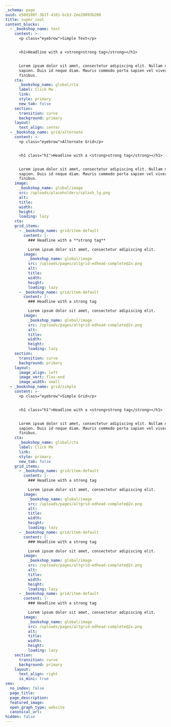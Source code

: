 ```yaml
---
_schema: page
uuid: e50d108f-3b1f-4161-bcb3-2ee20093b208
title: super cool
content_blocks:
  - _bookshop_name: text
    content: >-
      <p class="eyebrow">Simple Text</p>


      <h1>Headline with a <strong>strong tag</strong></h1>


      Lorem ipsum dolor sit amet, consectetur adipiscing elit. Nullam non tellus
      sapien. Duis id neque diam. Mauris commodo porta sapien vel viverra. Sed
      finibus.
    cta:
      _bookshop_name: global/cta
      label: Click Me
      link:
      style: primary
      new_tab: false
    section:
      transition: curve
      background: primary
    layout:
      text_align: center
  - _bookshop_name: grid/alternate
    content: >-
      <p class="eyebrow">Alternate Grid</p>


      <h1 class="h1">Headline with a <strong>strong tag</strong></h1>


      Lorem ipsum dolor sit amet, consectetur adipiscing elit. Nullam non tellus
      sapien. Duis id neque diam. Mauris commodo porta sapien vel viverra. Sed
      finibus.
    image:
      _bookshop_name: global/image
      src: /uploads/placeholders/splash_lg.png
      alt:
      title:
      width:
      height:
      loading: lazy
    cta:
    grid_items:
      - _bookshop_name: grid/item-default
        content: |-
          ### Headline with a **strong tag**

          Lorem ipsum dolor sit amet, consectetur adipiscing elit.
        image:
          _bookshop_name: global/image
          src: /uploads/pages/altgrid-edhead-complete@2x.png
          alt:
          title:
          width:
          height:
          loading: lazy
      - _bookshop_name: grid/item-default
        content: |-
          ### Headline with a strong tag

          Lorem ipsum dolor sit amet, consectetur adipiscing elit.
        image:
          _bookshop_name: global/image
          src: /uploads/pages/altgrid-edhead-complete@2x.png
          alt:
          title:
          width:
          height:
          loading: lazy
    section:
      transition: curve
      background: primary
    layout:
      image_align: left
      image_vert: flex-end
      image_width: small
  - _bookshop_name: grid/simple
    content: >-
      <p class="eyebrow">Simple Grid</p>


      <h1 class="h1">Headline with a <strong>strong tag</strong></h1>


      Lorem ipsum dolor sit amet, consectetur adipiscing elit. Nullam non tellus
      sapien. Duis id neque diam. Mauris commodo porta sapien vel viverra. Sed
      finibus.
    cta:
      _bookshop_name: global/cta
      label: Click Me
      link:
      style: primary
      new_tab: false
    grid_items:
      - _bookshop_name: grid/item-default
        content: |-
          ### Headline with a strong tag

          Lorem ipsum dolor sit amet, consectetur adipiscing elit.
        image:
          _bookshop_name: global/image
          src: /uploads/pages/altgrid-edhead-complete@2x.png
          alt:
          title:
          width:
          height:
          loading: lazy
      - _bookshop_name: grid/item-default
        content: |-
          ### Headline with a strong tag

          Lorem ipsum dolor sit amet, consectetur adipiscing elit.
        image:
          _bookshop_name: global/image
          src: /uploads/pages/altgrid-edhead-complete@2x.png
          alt:
          title:
          width:
          height:
          loading: lazy
      - _bookshop_name: grid/item-default
        content: |-
          ### Headline with a strong tag

          Lorem ipsum dolor sit amet, consectetur adipiscing elit.
        image:
          _bookshop_name: global/image
          src: /uploads/pages/altgrid-edhead-complete@2x.png
          alt:
          title:
          width:
          height:
          loading: lazy
    section:
      transition: curve
      background: primary
    layout:
      text_align: right
      is_mini: true
seo:
  no_index: false
  page_title:
  page_description:
  featured_image:
  open_graph_type: website
  canonical_url:
hidden: false
---
```

